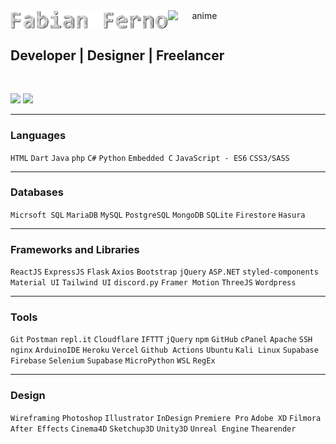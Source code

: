 <center>
 <span style="display:flex">  
 <!--<img src="https://i.giphy.com/media/LoCxWxf4M3SHqwXDBL/giphy.webp">-->
 <img src="https://github.com/fabianferno/fabianferno/blob/main/name.gif?raw=true" width="50%" href="https://fabianferno.wordpress.com/" alt="hello">
 <img src="https://user-images.githubusercontent.com/57835412/140022820-7325e0f3-85bd-4210-8ff2-51adfd606e46.gif"  width="20%"  alt="anime">
 </span>
</center>
<h2> Developer | Designer | Freelancer </h2>

<br>

<p align="left">
  <img src="http://github-readme-streak-stats.herokuapp.com?user=fabianferno&theme=blux&&background=0d1117&border=444" height="165">
  <img src="https://github-readme-stats.vercel.app/api?username=fabianferno&show_icons=true&title_color=018596&icon_color=00E1F7FF&bg_color=0d1117&text_color=FFF&border_color=444&count_private=true" height="165">
</p>

----------------
### Languages

`HTML`  `Dart`  `Java`  `php`  `C#`  `Python`  `Embedded C`  `JavaScript - ES6`  `CSS3/SASS`

----------------

### Databases

`Micrsoft SQL`  `MariaDB`  `MySQL`  `PostgreSQL`  `MongoDB`  `SQLite`  `Firestore`  `Hasura`

----------------

### Frameworks and Libraries

`ReactJS`  `ExpressJS`  `Flask`  `Axios`  `Bootstrap`  `jQuery`  `ASP.NET`  `styled-components`  `Material UI`  `Tailwind UI`  `discord.py`  `Framer Motion`  `ThreeJS`  `Wordpress`

----------------

### Tools

`Git`  `Postman`  `repl.it`  `Cloudflare`  `IFTTT`  `jQuery`  `npm`  `GitHub`  `cPanel`  `Apache`  `SSH`  `nginx`  `ArduinoIDE`  `Heroku`  `Vercel`  `Github Actions`  `Ubuntu`  `Kali Linux`  `Supabase`  `Firebase`  `Selenium`  `Supabase`  `MicroPython`  `WSL` `RegEx`

----------------

### Design

`Wireframing`  `Photoshop`  `Illustrator`  `InDesign`  `Premiere Pro`  `Adobe XD`  `Filmora`  `After Effects`  `Cinema4D`  `Sketchup3D`  `Unity3D`  `Unreal Engine`  `Thearender`

